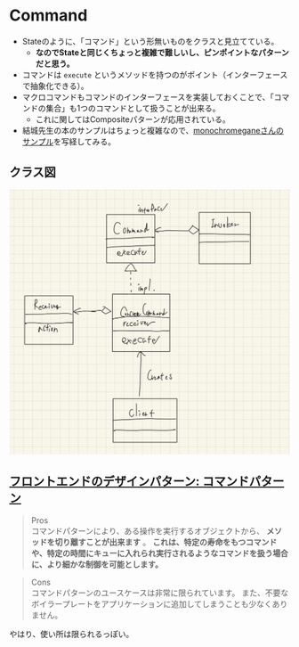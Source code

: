 # Command

- Stateのように、「コマンド」という形無いものをクラスと見立てている。
  - **なのでStateと同じくちょっと複雑で難しいし、ピンポイントなパターンだと思う。**
- コマンドは `execute` というメソッドを持つのがポイント（インターフェースで抽象化できる）。
- マクロコマンドもコマンドのインターフェースを実装しておくことで、「コマンドの集合」も1つのコマンドとして扱うことが出来る。
  - これに関してはCompositeパターンが応用されている。
- 結城先生の本のサンプルはちょっと複雑なので、[monochromeganeさんのサンプル](https://github.com/monochromegane/go_design_pattern/tree/master/command)を写経してみる。

## クラス図

![](../images/command.jpg)

## [フロントエンドのデザインパターン: コマンドパターン](https://zenn.dev/morinokami/books/learning-patterns-1/viewer/command-pattern)

> Pros  
> コマンドパターンにより、ある操作を実行するオブジェクトから、 **メソッドを切り離すことが出来ます** 。
> **これは、特定の寿命をもつコマンドや、特定の時間にキューに入れられ実行されるようなコマンドを扱う場合に、より細かな制御を可能とします。**

> Cons  
> コマンドパターンのユースケースは非常に限られています。
> また、不要なボイラープレートをアプリケーションに追加してしまうことも少なくありません。

やはり、使い所は限られるっぽい。

